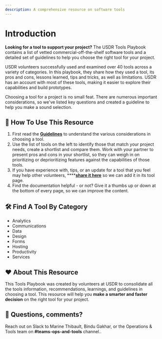 ```yaml
---
description: A comprehensive resource on software tools
---
```


# Introduction

**Looking for a tool to support your project?** The USDR Tools Playbook contains a list of vetted commercial-off-the-shelf software tools and a detailed set of guidelines to help you choose the right tool for your project.

USDR volunteers successfully used and examined over 40 tools across a variety of categories. In this playbook, they share how they used a tool, its pros and cons, lessons learned, tips and tricks, as well as limitations. USDR has an account with most of these tools, making it easier to explore their capabilities and build prototypes.

Choosing a tool for a project is no small feat. There are numerous important considerations, so we've listed key questions and created a guideline to help you make a sound selection.

##  👣 How To Use This Resource

1. First read the [**Guidelines**](usdr-tool-guidelines/) to understand the various considerations in choosing a tool.
2. Use the list of tools on the left to identify those that match your project needs, create a shortlist and compare them. Work with your partner to present pros and cons in your shortlist, so they can weigh in on prioritizing or deprioritizing features against the capabilities of those tools.
3. If you have experience with, tips, or an update for a tool that you feel may help other volunteers, ****[**share it here**](https://form.jotform.com/210477511316045) so we can add it in its tool page.
4. Find the documentation helpful - or not? Give it a thumbs up or down at the bottom of every page, so we can improve the content.

## 🛠 Find A Tool By Category

* Analytics
* Communications
* Data
* Design
* Forms
* Hosting
* Productivity
* Services

## ❤ About This Resource

This Tools Playbook was created by volunteers at USDR to consolidate all the tools information, recommendations, learnings, and guidelines in choosing a tool. This resource will help you **make a smarter and faster decision** on the right tool for your project.

## 💬 Questions, comments?

Reach out on Slack to Marine Thibault, Bindu Gakhar, or the Operations & Tools team on **\#teams-ops-and-tools** channel..

